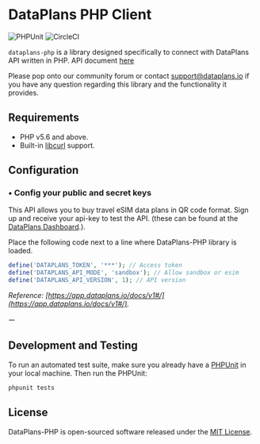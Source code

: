 # DataPlans PHP Client

![PHPUnit](https://github.com/thebusted/dataplans-php/workflows/PHPUnit/badge.svg)
![CircleCI](https://circleci.com/gh/thebusted/dataplans-php.svg?style=shield)

`dataplans-php` is a library designed specifically to connect with DataPlans API written in PHP. API document [here](https://app.dataplans.io/docs/v1#/)

Please pop onto our community forum or contact [support@dataplans.io](mailto:support@dataplans.io) if you have any question regarding this library and the functionality it provides.

## Requirements

* PHP v5.6 and above.
* Built-in [libcurl](http://php.net/manual/en/book.curl.php) support.

## Configuration

### • Config your public and secret keys

This API allows you to buy travel eSIM data plans in QR code format. Sign up and receive your api-key to test the API. (these can be found at the [DataPlans Dashboard](https://esims.dataplans.io/dashboard).).

Place the following code next to a line where DataPlans-PHP library is loaded.

```php
define('DATAPLANS_TOKEN', '***'); // Access token
define('DATAPLANS_API_MODE', 'sandbox'); // Allow sandbox or esim
define('DATAPLANS_API_VERSION', 1); // API version
```

_Reference: [https://app.dataplans.io/docs/v1#/](https://app.dataplans.io/docs/v1#/)._

ー

## Development and Testing

To run an automated test suite, make sure you already have a [PHPUnit](https://phpunit.de) in your local machine.
Then run the PHPUnit:

```bash
phpunit tests
```

## License

DataPlans-PHP is open-sourced software released under the [MIT License](https://opensource.org/licenses/MIT).
